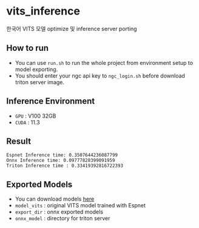 # vits_inference
한국어 VITS 모델 optimize 및 inference server porting

## How to run
* You can use `run.sh` to run the whole project from environment setup to model exporting.
* You should enter your ngc api key to `ngc_login.sh` before download triton server image.

## Inference Environment
* `GPU` : V100 32GB
* `CUDA` : 11.3

## Result
```shell
Espnet Inference time: 0.3507644236087799
Onnx Inference time: 0.09777828399091959
Triton Inference time : 0.33419392816722393
```

## Exported Models
* You can download models [here](https://sogang365-my.sharepoint.com/:f:/g/personal/lakahaga_o365_sogang_ac_kr/ErIEGeXHq4ZMk1fZICilGgcB1YgWA4k3ArUy_rIv_WL91Q?e=pETg5i)
* `model_vits` : original VITS model trained with Espnet
* `export_dir` : onnx exported models
* `onnx_model` : directory for triton server
